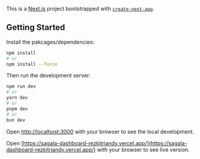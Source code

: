 This is a [Next.js](https://nextjs.org/) project bootstrapped with [`create-next-app`](https://github.com/vercel/next.js/tree/canary/packages/create-next-app).

## Getting Started

Install the pakcages/dependencies:

```bash
npm install
# or
npm install --force
```

Then run the development server:

```bash
npm run dev
# or
yarn dev
# or
pnpm dev
# or
bun dev
```

Open [http://localhost:3000](http://localhost:3000) with your browser to see the local development.

Open [https://sagala-dashboard-rezkitriandy.vercel.app/](https://sagala-dashboard-rezkitriandy.vercel.app/) with your browser to see live version.
